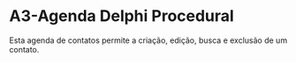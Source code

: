 # A3-Agenda Delphi Procedural

Esta agenda de contatos permite a criação, edição, busca e exclusão de um contato.

